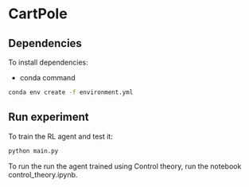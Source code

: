 # CartPole

## Dependencies
To install dependencies:
* conda command
```bash
conda env create -f environment.yml
```

## Run experiment
To train the RL agent and test it:

```bash
python main.py
```

To run the run the agent trained using Control theory, run the notebook control_theory.ipynb.